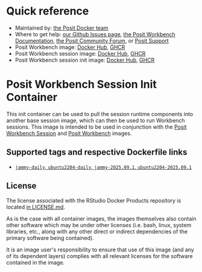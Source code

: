 # Quick reference

* Maintained by: [the Posit Docker team](https://github.com/rstudio/rstudio-docker-products)
* Where to get help: [our Github Issues page](https://github.com/rstudio/rstudio-docker-products/issues), 
  [the Posit Workbench Documentation](https://docs.posit.co/ide/), 
  [the Posit Community Forum](https://forum.posit.co/c/posit-professional-hosted/posit-workbench/69), 
  or [Posit Support](https://support.posit.co/hc/en-us)
* Posit Workbench image: [Docker Hub](https://hub.docker.com/r/rstudio/rstudio-workbench), 
  [GHCR](https://github.com/rstudio/rstudio-docker-products/pkgs/container/rstudio-workbench)
* Posit Workbench session image: [Docker Hub](https://hub.docker.com/r/rstudio/workbench-session),
  [GHCR](https://github.com/rstudio/rstudio-docker-products/pkgs/container/workbench-session)
* Posit Workbench session init image: [Docker Hub](https://hub.docker.com/r/rstudio/workbench-session-init),
  [GHCR](https://github.com/rstudio/rstudio-docker-products/pkgs/container/workbench-session-init)

# Posit Workbench Session Init Container

This init container can be used to pull the session runtime components into another base session image, which can then 
be used to run Workbench sessions. This image is intended to be used in conjunction with the 
[Posit Workbench Session](https://hub.docker.com/r/rstudio/workbench-session) and 
[Posit Workbench](https://hub.docker.com/r/rstudio/rstudio-workbench) images.

## Supported tags and respective Dockerfile links

* [`jammy-daily`, `ubuntu2204-daily`, `jammy-2025.09.1`, `ubuntu2204-2025.09.1`](https://github.com/rstudio/rstudio-docker-products/blob/main/workbench-session-init/Dockerfile.ubuntu2204)

## License

The license associated with the RStudio Docker Products repository is located [in LICENSE.md](https://github.com/rstudio/rstudio-docker-products/blob/main/LICENSE.md).

As is the case with all container images, the images themselves also contain other software which may be under other
licenses (i.e. bash, linux, system libraries, etc., along with any other direct or indirect dependencies of the primary
software being contained).

It is an image user's responsibility to ensure that use of this image (and any of its dependent layers) complies with
all relevant licenses for the software contained in the image.
